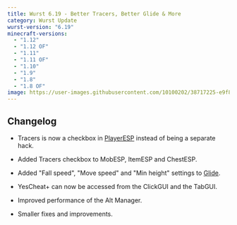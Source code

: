```yaml
---
title: Wurst 6.19 - Better Tracers, Better Glide & More
category: Wurst Update
wurst-version: "6.19"
minecraft-versions:
  - "1.12"
  - "1.12 OF"
  - "1.11"
  - "1.11 OF"
  - "1.10"
  - "1.9"
  - "1.8"
  - "1.8 OF"
image: https://user-images.githubusercontent.com/10100202/38717225-e9f8aad2-3ee5-11e8-8d04-2b5af09d17da.jpg
---
```

## Changelog

- Tracers is now a checkbox in [PlayerESP](https://wurst.wiki/playeresp) instead of being a separate hack.

- Added Tracers checkbox to MobESP, ItemESP and ChestESP.

- Added "Fall speed", "Move speed" and "Min height" settings to [Glide](https://wurst.wiki/glide).

- YesCheat+ can now be accessed from the ClickGUI and the TabGUI.

- Improved performance of the Alt Manager.

- Smaller fixes and improvements.
